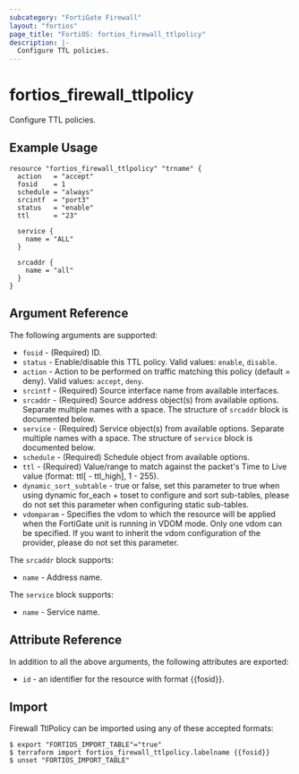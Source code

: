 ```yaml
---
subcategory: "FortiGate Firewall"
layout: "fortios"
page_title: "FortiOS: fortios_firewall_ttlpolicy"
description: |-
  Configure TTL policies.
---
```


# fortios_firewall_ttlpolicy
Configure TTL policies.

## Example Usage

```hcl
resource "fortios_firewall_ttlpolicy" "trname" {
  action   = "accept"
  fosid    = 1
  schedule = "always"
  srcintf  = "port3"
  status   = "enable"
  ttl      = "23"

  service {
    name = "ALL"
  }

  srcaddr {
    name = "all"
  }
}
```

## Argument Reference

The following arguments are supported:

* `fosid` - (Required) ID.
* `status` - Enable/disable this TTL policy. Valid values: `enable`, `disable`.
* `action` - Action to be performed on traffic matching this policy (default = deny). Valid values: `accept`, `deny`.
* `srcintf` - (Required) Source interface name from available interfaces.
* `srcaddr` - (Required) Source address object(s) from available options. Separate multiple names with a space. The structure of `srcaddr` block is documented below.
* `service` - (Required) Service object(s) from available options. Separate multiple names with a space. The structure of `service` block is documented below.
* `schedule` - (Required) Schedule object from available options.
* `ttl` - (Required) Value/range to match against the packet's Time to Live value (format: ttl[ - ttl_high], 1 - 255).
* `dynamic_sort_subtable` - true or false, set this parameter to true when using dynamic for_each + toset to configure and sort sub-tables, please do not set this parameter when configuring static sub-tables.
* `vdomparam` - Specifies the vdom to which the resource will be applied when the FortiGate unit is running in VDOM mode. Only one vdom can be specified. If you want to inherit the vdom configuration of the provider, please do not set this parameter.

The `srcaddr` block supports:

* `name` - Address name.

The `service` block supports:

* `name` - Service name.


## Attribute Reference

In addition to all the above arguments, the following attributes are exported:
* `id` - an identifier for the resource with format {{fosid}}.

## Import

Firewall TtlPolicy can be imported using any of these accepted formats:
```
$ export "FORTIOS_IMPORT_TABLE"="true"
$ terraform import fortios_firewall_ttlpolicy.labelname {{fosid}}
$ unset "FORTIOS_IMPORT_TABLE"
```

